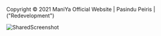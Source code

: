 Copyright © 2021 ManiYa Official Website | Pasindu Peiris | ("Redevelopment")

![SharedScreenshot](https://github.com/IT21831454/Maniya-FanMade/assets/110684306/a835804b-5aa8-43a0-9faa-7d8fd4142643)
